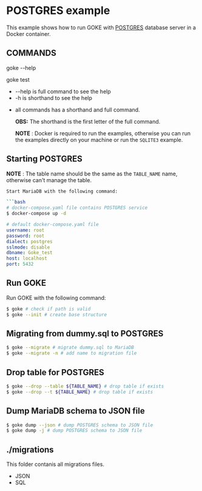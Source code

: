 # **POSTGRES** example

This example shows how to run GOKE with [POSTGRES](https://www.postgresql.org/) database server in a Docker container.

## COMMANDS

goke --help

goke test

- --help is full command to see the help
- -h is shorthand to see the help

* all commands has a shorthand and full command.

  **OBS:** The shorthand is the first letter of the full command.

  **NOTE** : Docker is required to run the examples, otherwise you can run the examples directly on your machine or run the `SQLITE3` example.

## Starting **POSTGRES**

**NOTE** : The table name should be the same as the `TABLE_NAME` name, otherwise can't manage the table.

````bash
Start MariaDB with the following command:

```bash
# docker-compose.yaml file contains POSTGRES service
$ docker-compose up -d
````

```yaml
# default docker-compose.yaml file
username: root
password: root
dialect: postgres
sslmode: disable
dbname: Goke_test
host: localhost
port: 5432
```

## Run GOKE

Run GOKE with the following command:

```bash
$ goke # check if path is valid
$ goke --init # create base structure
```

## Migrating from **dummy.sql** to POSTGRES

```bash
$ goke --migrate # migrate dummy.sql to MariaDB
$ goke --migrate -n # add name to migration file
```

## Drop table for POSTGRES

```bash
$ goke --drop --table ${TABLE_NAME} # drop table if exists
$ goke --drop --t ${TABLE_NAME} # drop table if exists

```

## Dump MariaDB schema to **JSON** file

```bash
$ goke dump --json # dump POSTGRES schema to JSON file
$ goke dump -j # dump POSTGRES schema to JSON file

```

## ./migrations

This folder contanis all migrations files.

- JSON
- SQL
